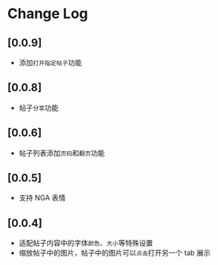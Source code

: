 # Change Log

## [0.0.9]

- 添加`打开指定帖子`功能

## [0.0.8]

- 帖子`分享`功能

## [0.0.6]

- 帖子列表添加`页码`和`翻页`功能

## [0.0.5]

- 支持 NGA 表情

## [0.0.4]

- 适配帖子内容中的字体`颜色`、`大小`等特殊设置
- 缩放帖子中的图片，帖子中的图片可以`点击`打开另一个 tab 展示
